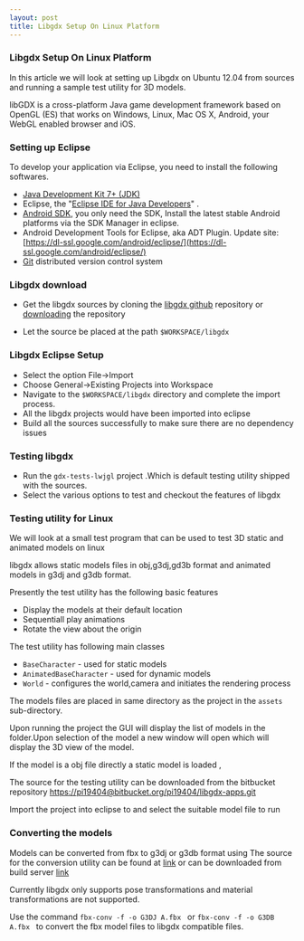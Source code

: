 ```yaml
---
layout: post
title: Libgdx Setup On Linux Platform
---
```



### Libgdx Setup On Linux Platform

In this article we will look at setting up Libgdx on Ubuntu 12.04 from sources and running a sample test utility for 3D models.

libGDX is a cross-platform Java game development framework based on OpenGL (ES) that works on Windows, Linux, Mac OS X, Android, your WebGL enabled browser and iOS.

### Setting up Eclipse

To develop your application via Eclipse, you need to install the following softwares.

- [Java Development Kit 7+ (JDK)](http://www.oracle.com/technetwork/java/javase/downloads/index.html)
- Eclipse, the "[Eclipse IDE for Java Developers](https://www.eclipse.org/downloads/packages/eclipse-ide-java-developers/lunasr2)" .
- [Android SDK,](http://developer.android.com/sdk/installing.html) you only need the SDK, Install the latest stable Android platforms via the SDK Manager in eclipse.
- Android Development Tools for Eclipse, aka ADT Plugin. Update site: [https://dl-ssl.google.com/android/eclipse/](https://dl-ssl.google.com/android/eclipse/)
- [Git](http://git-scm.com/)  distributed version control system 

### Libgdx download
- Get the libgdx sources by cloning the [libgdx github](https://github.com/libgdx/libgdx) repository or [downloading](https://github.com/libgdx/libgdx/archive/master.zip) the repository

- Let the source be placed at the path `$WORKSPACE/libgdx`

### Libgdx Eclipse Setup
-  Select the option File->Import
- Choose General->Existing Projects into Workspace
- Navigate to the `$WORKSPACE/libgdx` directory and complete the import process.
- All the libgdx projects would have been imported into eclipse
- Build all the sources successfully to make sure there are no dependency issues

### Testing libgdx 
- Run the `gdx-tests-lwjgl` project .Which is default testing utility shipped with the sources.
- Select the various options to test and checkout the features of libgdx

### Testing utility for Linux
We will look at a small test program that can be used to test 3D static and animated models on linux

libgdx allows static models files in obj,g3dj,gd3b format and animated models in g3dj and g3db format.

Presently the test utility has the following basic features
- Display the models at their default location
- Sequentiall play animations
- Rotate the view about the origin 

The test utility has following main classes
- `BaseCharacter` - used for static models
- `AnimatedBaseCharacter` - used for dynamic models
- `World` - configures the world,camera and initiates the rendering process

The models files are placed in same directory as the project in the `assets` sub-directory.

Upon running the project the GUI will display the list of models in the folder.Upon selection of the model a new window will open which will display the 3D view of the model.

If the model is a obj file directly a static model is loaded ,

The source for the testing utility can be downloaded from the bitbucket repository [https://pi19404@bitbucket.org/pi19404/libgdx-apps.git](https://pi19404@bitbucket.org/pi19404/libgdx-apps.git)

Import the project into eclipse to and select the suitable model file to run

### Converting the models
Models can be converted from fbx to g3dj or g3db format using 
The source for the conversion utility can be found at [link](https://github.com/libgdx/fbx-conv) or can be downloaded from build server [link](http://libgdx.badlogicgames.com/fbx-conv/)

Currently libgdx only supports pose transformations and material transformations are not supported.

Use the command
`fbx-conv -f -o G3DJ A.fbx `  or `fbx-conv -f -o G3DB A.fbx ` 
to convert the fbx model files to libgdx compatible files.



